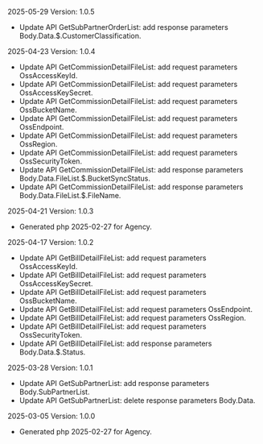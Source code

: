 2025-05-29 Version: 1.0.5
- Update API GetSubPartnerOrderList: add response parameters Body.Data.$.CustomerClassification.


2025-04-23 Version: 1.0.4
- Update API GetCommissionDetailFileList: add request parameters OssAccessKeyId.
- Update API GetCommissionDetailFileList: add request parameters OssAccessKeySecret.
- Update API GetCommissionDetailFileList: add request parameters OssBucketName.
- Update API GetCommissionDetailFileList: add request parameters OssEndpoint.
- Update API GetCommissionDetailFileList: add request parameters OssRegion.
- Update API GetCommissionDetailFileList: add request parameters OssSecurityToken.
- Update API GetCommissionDetailFileList: add response parameters Body.Data.FileList.$.BucketSyncStatus.
- Update API GetCommissionDetailFileList: add response parameters Body.Data.FileList.$.FileName.


2025-04-21 Version: 1.0.3
- Generated php 2025-02-27 for Agency.

2025-04-17 Version: 1.0.2
- Update API GetBillDetailFileList: add request parameters OssAccessKeyId.
- Update API GetBillDetailFileList: add request parameters OssAccessKeySecret.
- Update API GetBillDetailFileList: add request parameters OssBucketName.
- Update API GetBillDetailFileList: add request parameters OssEndpoint.
- Update API GetBillDetailFileList: add request parameters OssRegion.
- Update API GetBillDetailFileList: add request parameters OssSecurityToken.
- Update API GetBillDetailFileList: add response parameters Body.Data.$.Status.


2025-03-28 Version: 1.0.1
- Update API GetSubPartnerList: add response parameters Body.SubPartnerList.
- Update API GetSubPartnerList: delete response parameters Body.Data.


2025-03-05 Version: 1.0.0
- Generated php 2025-02-27 for Agency.

